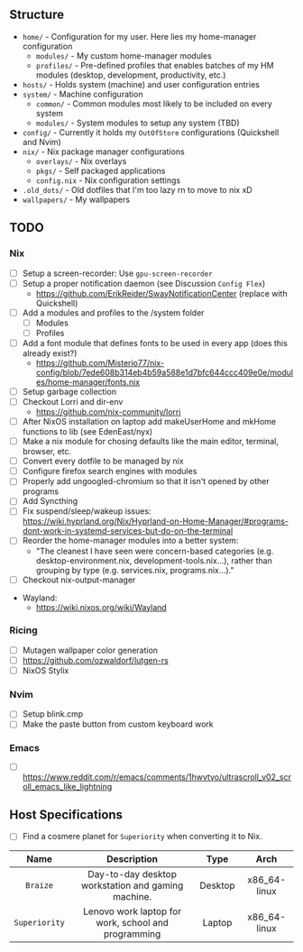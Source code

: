 ## Structure
- `home/` - Configuration for my user. Here lies my home-manager configuration
    - `modules/` - My custom home-manager modules
    - `profiles/` - Pre-defined profiles that enables batches of my HM modules (desktop, development, productivity, etc.)
- `hosts/` - Holds system (machine) and user configuration entries
- `system/` - Machine configuration
    - `common/` - Common modules most likely to be included on every system
    - `modules/` - System modules to setup any system (TBD)
- `config/` - Currently it holds my `OutOfStore` configurations (Quickshell and Nvim)
- `nix/` - Nix package manager configurations
  - `overlays/` - Nix overlays
  - `pkgs/` - Self packaged applications
  - `config.nix` - Nix configuration settings
- `.old_dots/` - Old dotfiles that I'm too lazy rn to move to nix xD
- `wallpapers/` - My wallpapers

## TODO
### Nix
- [ ] Setup a screen-recorder: Use `gpu-screen-recorder`
- [ ] Setup a proper notification daemon (see Discussion `Config Flex`)
    - https://github.com/ErikReider/SwayNotificationCenter (replace with Quickshell)
- [ ] Add a modules and profiles to the /system folder
    - [ ] Modules
    - [ ] Profiles
- [ ] Add a font module that defines fonts to be used in every app (does this already exist?)
    - https://github.com/Misterio77/nix-config/blob/7ede608b314eb4b59a588e1d7bfc644ccc409e0e/modules/home-manager/fonts.nix
- [ ] Setup garbage collection
- [ ] Checkout Lorri and dir-env
    - https://github.com/nix-community/lorri
- [ ] After NixOS installation on laptop add makeUserHome and mkHome functions to lib (see EdenEast/nyx)
- [ ] Make a nix module for chosing defaults like the main editor, terminal, browser, etc.
- [ ] Convert every dotfile to be managed by nix
- [ ] Configure firefox search engines with modules
- [ ] Properly add ungoogled-chromium so that it isn't opened by other programs
- [ ] Add Syncthing
- [ ] Fix suspend/sleep/wakeup issues: https://wiki.hyprland.org/Nix/Hyprland-on-Home-Manager/#programs-dont-work-in-systemd-services-but-do-on-the-terminal
- [ ] Reorder the home-manager modules into a better system:
    - "The cleanest I have seen were concern-based categories (e.g. desktop-environment.nix, development-tools.nix…), rather than grouping by type (e.g. services.nix, programs.nix…)."
- [ ] Checkout nix-output-manager
- Wayland:
    - https://wiki.nixos.org/wiki/Wayland

### Ricing
- [ ] Mutagen wallpaper color generation
- [ ] https://github.com/ozwaldorf/lutgen-rs
- [ ] NixOS Stylix

### Nvim
- [ ] Setup blink.cmp
- [ ] Make the paste button from custom keyboard work

### Emacs
- [ ] https://www.reddit.com/r/emacs/comments/1hwvtyo/ultrascroll_v02_scroll_emacs_like_lightning


## Host Specifications
- [ ] Find a cosmere planet for `Superiority` when converting it to Nix.

| Name          | Description                                         |  Type   |     Arch      |
| :-----------: | :-------------------------------------------------: | :-----: | :-----------: |
| `Braize`      | Day-to-day desktop workstation and gaming machine.  | Desktop | x86_64-linux  |
| `Superiority` | Lenovo work laptop for work, school and programming | Laptop  | x86_64-linux  |
